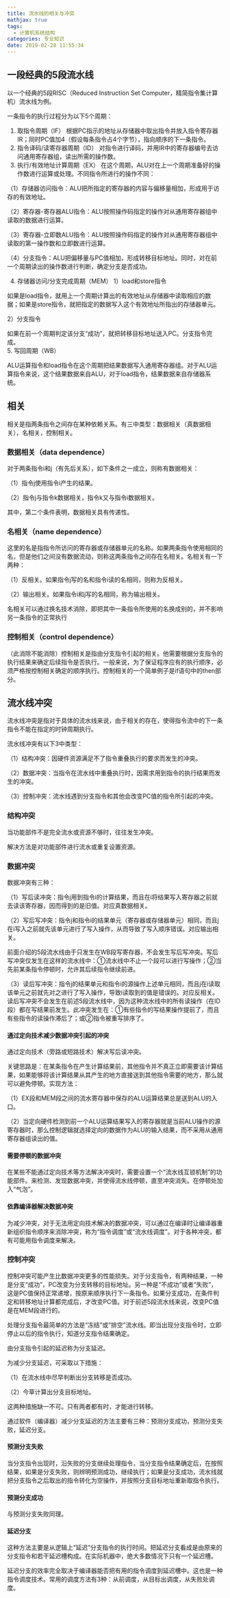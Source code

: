 ```yaml
---
title: 流水线的相关与冲突
mathjax: true
tags:
  - 计算机系统结构
categories: 专业知识
date: 2019-02-28 11:55:34
---
```

## 一段经典的5段流水线

以一个经典的5段RISC（Reduced Instruction Set Computer，精简指令集计算机）流水线为例。

一条指令的执行过程分为以下5个周期：

1. 取指令周期（IF）
根据PC指示的地址从存储器中取出指令并放入指令寄存器IR；同时PC值加4（假设每条指令占4个字节），指向顺序的下一条指令。
2. 指令译码/读寄存器周期（ID）
对指令进行译码，并用IR中的寄存器编号去访问通用寄存器组，读出所需的操作数。
3. 执行/有效地址计算周期（EX）
在这个周期，ALU对在上一个周期准备好的操作数进行运算或处理。不同指令所进行的操作不同：

（1）存储器访问指令：ALU把所指定的寄存器的内容与偏移量相加，形成用于访存的有效地址。

（2）寄存器-寄存器ALU指令：ALU按照操作码指定的操作对从通用寄存器组中读取的数据进行运算。

（3）寄存器-立即数ALU指令：ALU按照操作码指定的操作对从通用寄存器组中读取的第一操作数和立即数进行运算。

（4）分支指令：ALU把偏移量与PC值相加，形成转移目标地址。同时，对在前一个周期读出的操作数进行判断，确定分支是否成功。

4. 存储器访问/分支完成周期（MEM）
1）load和store指令

如果是load指令，就用上一个周期计算出的有效地址从存储器中读取相应的数据；如果是store指令，就把指定的数据写入这个有效地址所指出的存储器单元。

2）分支指令

如果在前一个周期判定该分支“成功”，就把转移目标地址送入PC。分支指令完成。  
5. 写回周期（WB）

ALU运算指令和load指令在这个周期把结果数据写入通用寄存器组。对于ALU运算指令来说，这个结果数据来自ALU，对于load指令，结果数据来自存储器系统。

## 相关

相关是指两条指令之间存在某种依赖关系。有三中类型：数据相关（真数据相关），名相关，控制相关。

### 数据相关（data dependence）

对于两条指令i和j（有先后关系），如下条件之一成立，则称有数据相关：

（1）指令j使用指令i产生的结果。

（2）指令j与指令k数据相关，指令k又与指令i数据相关。

其中，第二个条件表明，数据相关具有传递性。

### 名相关（name dependence）

这里的名是指指令所访问的寄存器或存储器单元的名称。如果两条指令使用相同的名，但是他们之间没有数据流动，则称这两条指令之间存在名相关。名相关有一下两种：

（1）反相关。如果指令j写的名和指令i读的名相同，则称为反相关。

（2）输出相关。如果指令i和j写的名相同，称为输出相关。

名相关可以通过换名技术消除，即把其中一条指令所使用的名换成别的，并不影响另一条指令的正常执行

### 控制相关（control dependence）

（此消除不能消除）控制相关是指由分支指令引起的相关。他需要根据分支指令的执行结果来确定后续指令是否执行。一般来说，为了保证程序应有的执行顺序，必须严格按控制相关确定的顺序执行。控制相关的一个简单例子是if语句中的then部分。

## 流水线冲突

流水线冲突是指对于具体的流水线来说，由于相关的存在，使得指令流中的下一条指令不能在指定的时钟周期执行。

流水线冲突有以下3中类型：

（1）结构冲突：因硬件资源满足不了指令重叠执行的要求而发生的冲突。

（2）数据冲突：当指令在流水线中重叠执行时，因需求用到指令的执行结果而发生的冲突。

（3）控制冲突：流水线遇到分支指令和其他会改变PC值的指令所引起的冲突。

### 结构冲突

当功能部件不是完全流水或资源不够时，往往发生冲突。

解决方法是对功能部件进行流水或重复设置资源。

### 数据冲突

数据冲突有三种：

（1）写后读冲突：指令j用到指令i的计算结果，而且在i将结果写入寄存器之前就去读该寄存器，因而得到的是旧值。对应真数据相关。

（2）写后写冲突：指令j和指令i的结果单元（寄存器或存储器单元）相同，而且j在i写入之前就先该单元进行了写入操作，从而导致了写入顺序错误。对应输出相关。

前面介绍的5段流水线由于只发生在WB段写寄存器，不会发生写后写冲突。写后写冲突仅发生在这样的流水线中：①流水线中不止一个段可以进行写操作；②当先前某条指令停顿时，允许其后续指令继续前进。

（3）读后写冲突：指令j的结果单元和指令i的源操作上述单元相同，而且j在i读取该单元之前就先对之进行了写入操作，导致i读取到的值是错误的。对应反相关。
读后写冲突不会发生在前述5段流水线中，因为这种流水线中的所有读操作（在ID段）都在写结果前发生。此冲突发生在：①有些指令的写结果操作提前了，而且有些指令的读操作滞后了；或②指令被重写排序了。

#### 通过定向技术减少数据冲突引起的冲突

通过定向技术（旁路或短路技术）解决写后读冲突。

关键思路是：在某条指令在产生计算结果前，其他指令并不真正立即需要该计算结果，如果能够将该计算结果从其产生的地方直接送到其他指令需要的地方，那么就可以避免停顿。实现方法：

（1）EX段和MEM段之间的流水寄存器中保存的ALU运算结果总是送到ALU的入口。

（2）当定向硬件检测到前一个ALU运算结果写入的寄存器就是当前ALU操作的源寄存器时，那么控制逻辑就选择定向的数据作为ALU的输入结果，而不采用从通用寄存器组读出的值。

#### 需要停顿的数据冲突

在某些不能通过定向技术等方法解决冲突时，需要设置一个“流水线互锁机制”的功能部件。来检测、发现数据冲突，并使得流水线停顿，直至冲突消失。在停顿处加入“气泡”。

#### 依靠编译器解决数据冲突

为减少冲突，对于无法用定向技术解决的数据冲突，可以通过在编译时让编译器重新组织指令顺序来消除冲突，称为“指令调度”或“流水线调度”。对于各种冲突，都有可能用指令调度来解决。

### 控制冲突

控制冲突可能产生比数据冲突更多的性能损失。对于分支指令，有两种结果，一种是分支“成功”，PC改变为分支转移的目标地址。另一种是“不成功”或者“失败”，这是PC值保持正常递增，按原来顺序执行下一条指令。如果分支成功，在条件判定和转移地址计算都完成后，才改变PC值。对于前述5段流水线来说，改变PC值是在MEM段进行的。

处理分支指令最简单的方法是“冻结”或“排空”流水线。即当出现分支指令时，立即停止以后的指令执行，知道分支指令结果确定。

由分支指令引起的延迟称为分支延迟。

为减少分支延迟，可采取以下措施：

（1）在流水线中尽早判断出分支转移是否成功。

（2）今草计算出分支目标地址。

这两种措施缺一不可。只有两者都有时，才能进行转移。

通过软件（编译器）减少分支延迟的方法主要有三种：预测分支成功，预测分支失败，延迟分支。

#### 预测分支失败

当分支指令出现时，沿失败的分支继续处理指令，当分支指令结果确定后，在按照结果，如果是分支失败，则辨明预测成功，继续执行；如果是分支成功，流水线就把分支指令之后取出的指令转化为空操作，并按照分支目标地址重新取指令执行。

#### 预测分支成功

与预测分支失败同理。

#### 延迟分支

这种方法主要是从逻辑上“延迟”分支指令的执行时间。把延迟分支看成是由原来的分支指令和若干延迟槽构成。在实际机器中，绝大多数情况下只有一个延迟槽。

延迟分支的效率完全取决于编译器能否把有用的指令调度到延迟槽中。这也是一种指令调度技术。常用的调度方法有3种：从前调度，从目标出调度，从失败处调度。
